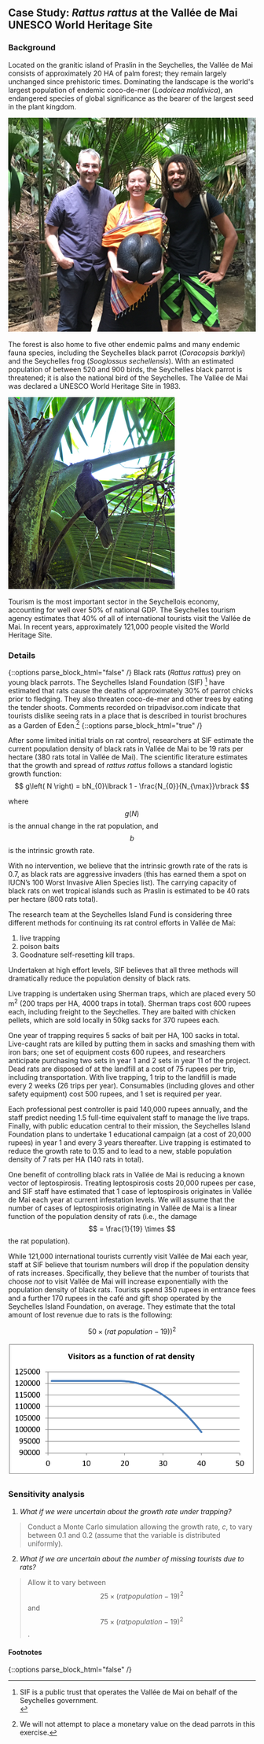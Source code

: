 <script type="text/javascript" async
  src="https://cdn.mathjax.org/mathjax/latest/MathJax.js?config=TeX-MML-AM_CHTML">
</script>


## Case Study: *Rattus rattus* at the Vallée de Mai UNESCO World Heritage Site

### Background
Located on the granitic island of Praslin in the Seychelles, the Vallée
de Mai consists of approximately 20 HA of palm forest; they remain
largely unchanged since prehistoric times. Dominating the landscape is
the world's largest population of endemic coco-de-mer (*Lodoicea
maldivica*), an endangered species of global significance as the bearer
of the largest seed in the plant kingdom.

![cocodemer](../img/cocodemer.png)

The forest is also home to
five other endemic palms and many endemic fauna species, including the
Seychelles black parrot (*Coracopsis barklyi*) and the Seychelles frog
(*Sooglossus sechellensis*). With an estimated population of between 520
and 900 birds, the Seychelles black parrot is threatened; it is also the
national bird of the Seychelles. The Vallée de Mai was declared a UNESCO
World Heritage Site in 1983.

![blackParrot](../img/parrot.png)

Tourism is the most important sector in the Seychellois economy,
accounting for well over 50% of national GDP. The Seychelles tourism
agency estimates that 40% of all of international tourists visit the
Vallée de Mai. In recent years, approximately 121,000 people visited the
World Heritage Site.

### Details
{::options parse_block_html="false" /}
Black rats (*Rattus rattus*) prey on young black parrots. The Seychelles
Island Foundation (SIF) [^1] have estimated that rats cause the deaths
of approximately 30% of parrot chicks prior to fledging. They also
threaten coco-de-mer and other trees by eating the tender shoots.
Comments recorded on tripadvisor.com indicate that tourists
dislike seeing rats in a place that is described in tourist
brochures as a Garden of Eden.[^2]
{::options parse_block_html="true" /}

After some limited initial trials on rat control, researchers at SIF
estimate the current population density of black rats in Vallée de Mai
to be 19 rats per hectare (380 rats total in Vallée de Mai). The
scientific literature estimates that the growth and spread of *rattus
rattus* follows a standard logistic growth function:<br>
$$ g\left( N \right) = bN_{0}\lbrack 1 - \frac{N_{0}}{N_{\max}}\rbrack $$

where $$ g(N) $$ is the annual change in the rat population,
and $$ b $$ is the intrinsic growth rate.

With no intervention, we believe
that the intrinsic growth rate of the rats is 0.7, as black rats are
aggressive invaders (this has earned them a spot on IUCN’s 100 Worst
Invasive Alien Species list). The carrying capacity of black rats on wet
tropical islands such as Praslin is estimated to be 40 rats per hectare
(800 rats total).

The research team at the Seychelles Island Fund is considering three
different methods for continuing its rat control efforts in Vallée de
Mai:
1. live trapping
2. poison baits
3. Goodnature self-resetting kill traps.

Undertaken at high effort levels, SIF believes that all three
methods will dramatically reduce the population density of black rats.

Live trapping is undertaken using Sherman traps, which are placed every
50 m<sup>2</sup> (200 traps per HA, 4000 traps in total). Sherman traps
cost 600 rupees each, including freight to the Seychelles. They are
baited with chicken pellets, which are sold locally in 50kg sacks for
370 rupees each.

One year of trapping requires 5 sacks of bait per HA,
100 sacks in total. Live-caught rats are killed by putting them in sacks
and smashing them with iron bars; one set of equipment costs 600 rupees,
and researchers anticipate purchasing two sets in year 1 and 2 sets in
year 11 of the project. Dead rats are disposed of at the landfill at a
cost of 75 rupees per trip, including transportation. With live
trapping, 1 trip to the landfill is made every 2 weeks (26 trips per
year). Consumables (including gloves and other safety equipment) cost
500 rupees, and 1 set is required per year.

Each professional pest
controller is paid 140,000 rupees annually, and the staff predict
needing 1.5 full-time equivalent staff to manage the live traps.
Finally, with public education central to their mission, the Seychelles
Island Foundation plans to undertake 1 educational campaign (at a cost
of 20,000 rupees) in year 1 and every 3 years thereafter. Live trapping
is estimated to reduce the growth rate to 0.15 and to lead to a new,
stable population density of 7 rats per HA (140 rats in total).

One benefit of controlling black rats in Vallée de Mai is reducing a
known vector of leptospirosis. Treating leptospirosis costs 20,000
rupees per case, and SIF staff have estimated that 1 case of
leptospirosis originates in Vallée de Mai each year at current
infestation levels. We will assume that the number of cases of
leptospirosis originating in Vallée de Mai is a linear function of the
population density of rats (i.e., the damage $$ = \frac{1}{19} \times $$ the rat population).

While 121,000 international tourists
currently visit Vallée de Mai each year, staff at SIF believe that
tourism numbers will drop if the population density of rats increases.
Specifically, they believe that the number of tourists that choose *not*
to visit Vallée de Mai will increase exponentially with the population
density of black rats. Tourists spend 350 rupees in entrance fees and a
further 170 rupees in the café and gift shop operated by the Seychelles
Island Foundation, on average. They estimate that the total amount of
lost revenue due to rats is the following:<br>

$$ 50 \times \left( rat\ population - 19\right))^{2} $$

![Rats!](../img/rats.png)


### Sensitivity analysis

1. *What if we were uncertain about the growth rate under trapping?*<br>
  > Conduct a Monte Carlo simulation allowing the growth rate, $c$, to
vary between 0.1 and 0.2 (assume that the variable is distributed uniformly).
2.  *What if we are uncertain about the number of missing tourists due to rats?*<br> 
  > Allow it to vary between<br>
  > $$ 25 \times \left( rat population-19 \right)^{2} $$ and<br>
  > $$ 75 \times \left( rat population-19 \right)^{2} $$.

#### Footnotes

{::options parse_block_html="false" /}
[^1]: SIF is a public trust that operates the Vallée de Mai on behalf of
the Seychelles government.<br>

[^2]: We will not attempt to place a monetary value on the dead parrots in
this exercise. 


